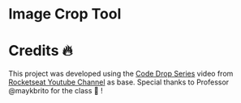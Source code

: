 # Image Crop Tool


# Credits :fire:
This project was developed using the <a href="https://youtu.be/-RWPvVcYAC4">Code Drop Series</a> video from <a href="https://www.youtube.com/c/Rocketseat">Rocketseat Youtube Channel</a> as base. Special thanks to Professor @maykbrito for the class :purple_heart: !